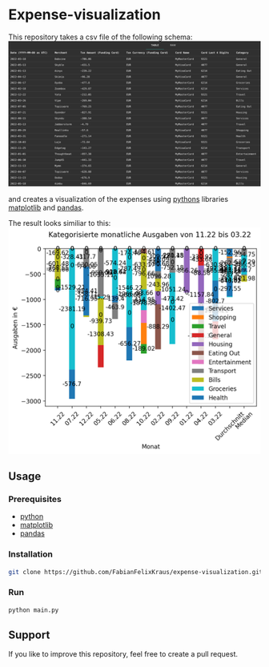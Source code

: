 # Expense-visualization
This repository takes a csv file of the following schema:
![schema](./input-data/example-input-file.png)

and creates a visualization of the expenses using [pythons](https://python.org) libraries [matplotlib](https://matplotlib.org/) and [pandas](https:pandas.pydata.org). 

The result looks similiar to this:
![result](./output/example-bar-chart.png)

## Usage

### Prerequisites

- [python](https://python.org)
- [matplotlib](https://matplotlib.org/)
- [pandas](https://pandas.pydata.org/)

### Installation

```bash
git clone https://github.com/FabianFelixKraus/expense-visualization.git
```

### Run


```bash
python main.py
```

## Support

If you like to improve this repository, feel free to create a pull request.
